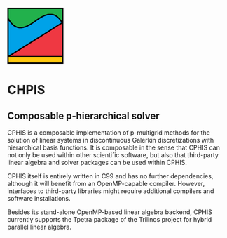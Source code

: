![CPHIS icon](cphis.png)

# CHPIS
## Composable p-hierarchical solver

CPHIS is a composable implementation of p-multigrid methods for the
solution of linear systems in discontinuous Galerkin discretizations with
hierarchical basis functions.
It is composable in the sense that CPHIS can not only be used within other
scientific software, but also that third-party linear algebra and solver
packages can be used within CPHIS.

CPHIS itself is entirely written in C99 and has no further dependencies,
although it will benefit from an OpenMP-capable compiler.
However, interfaces to third-party libraries might require additional compilers
and software installations.

Besides its stand-alone OpenMP-based linear algebra backend, CPHIS currently
supports the Tpetra package of the Trilinos project for hybrid parallel
linear algebra.
